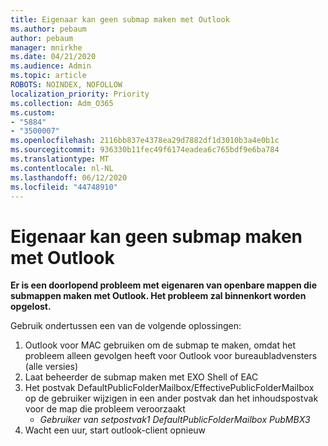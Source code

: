 ```yaml
---
title: Eigenaar kan geen submap maken met Outlook
ms.author: pebaum
author: pebaum
manager: mnirkhe
ms.date: 04/21/2020
ms.audience: Admin
ms.topic: article
ROBOTS: NOINDEX, NOFOLLOW
localization_priority: Priority
ms.collection: Adm_O365
ms.custom:
- "5884"
- "3500007"
ms.openlocfilehash: 2116bb837e4378ea29d7882df1d3010b3a4e0b1c
ms.sourcegitcommit: 936330b11fec49f6174eadea6c765bdf9e6ba784
ms.translationtype: MT
ms.contentlocale: nl-NL
ms.lasthandoff: 06/12/2020
ms.locfileid: "44748910"
---
```

# <a name="owner-cannot-create-sub-folder-using-outlook"></a>Eigenaar kan geen submap maken met Outlook

**Er is een doorlopend probleem met eigenaren van openbare mappen die submappen maken met Outlook. Het probleem zal binnenkort worden opgelost.**

Gebruik ondertussen een van de volgende oplossingen:

1. Outlook voor MAC gebruiken om de submap te maken, omdat het probleem alleen gevolgen heeft voor Outlook voor bureaubladvensters (alle versies)
2. Laat beheerder de submap maken met EXO Shell of EAC
3. Het postvak DefaultPublicFolderMailbox/EffectivePublicFolderMailbox op de gebruiker wijzigen in een ander postvak dan het inhoudspostvak voor de map die probleem veroorzaakt  
    - *Gebruiker van setpostvak1 DefaultPublicFolderMailbox PubMBX3*
4. Wacht een uur, start outlook-client opnieuw